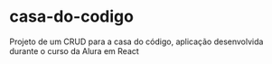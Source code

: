 # casa-do-codigo
Projeto de um CRUD para a casa do código, aplicação desenvolvida durante o curso da Alura em React
